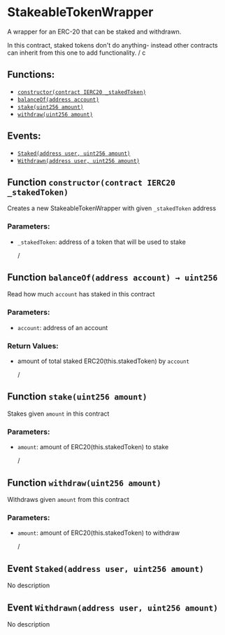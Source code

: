 # StakeableTokenWrapper

A wrapper for an ERC-20 that can be staked and withdrawn.

In this contract, staked tokens don't do anything- instead other contracts can inherit from this one to add functionality. / c

## Functions:

- [`constructor(contract IERC20 _stakedToken)`](stakeabletokenwrapper.md#StakeableTokenWrapper-constructor-contract-IERC20-)
- [`balanceOf(address account)`](stakeabletokenwrapper.md#StakeableTokenWrapper-balanceOf-address-)
- [`stake(uint256 amount)`](stakeabletokenwrapper.md#StakeableTokenWrapper-stake-uint256-)
- [`withdraw(uint256 amount)`](stakeabletokenwrapper.md#StakeableTokenWrapper-withdraw-uint256-)

## Events:

- [`Staked(address user, uint256 amount)`](stakeabletokenwrapper.md#StakeableTokenWrapper-Staked-address-uint256-)
- [`Withdrawn(address user, uint256 amount)`](stakeabletokenwrapper.md#StakeableTokenWrapper-Withdrawn-address-uint256-)

## Function `constructor(contract IERC20 _stakedToken)` <a id="StakeableTokenWrapper-constructor-contract-IERC20-"></a>

Creates a new StakeableTokenWrapper with given `_stakedToken` address

### Parameters:

- `_stakedToken`: address of a token that will be used to stake

  /

## Function `balanceOf(address account) → uint256` <a id="StakeableTokenWrapper-balanceOf-address-"></a>

Read how much `account` has staked in this contract

### Parameters:

- `account`: address of an account

### Return Values:

- amount of total staked ERC20\(this.stakedToken\) by `account`

  /

## Function `stake(uint256 amount)` <a id="StakeableTokenWrapper-stake-uint256-"></a>

Stakes given `amount` in this contract

### Parameters:

- `amount`: amount of ERC20\(this.stakedToken\) to stake

  /

## Function `withdraw(uint256 amount)` <a id="StakeableTokenWrapper-withdraw-uint256-"></a>

Withdraws given `amount` from this contract

### Parameters:

- `amount`: amount of ERC20\(this.stakedToken\) to withdraw

  /

## Event `Staked(address user, uint256 amount)` <a id="StakeableTokenWrapper-Staked-address-uint256-"></a>

No description

## Event `Withdrawn(address user, uint256 amount)` <a id="StakeableTokenWrapper-Withdrawn-address-uint256-"></a>

No description
